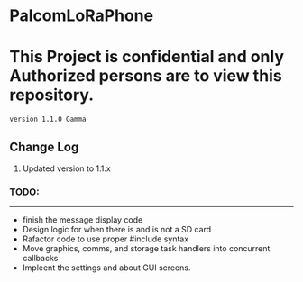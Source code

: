 # PalcomLoRaPhone
<h1><b>This Project is confidential and only Authorized persons are to view this repository.</b></h1>
<code>version 1.1.0 Gamma</code>

<h2>Change Log</h2>
<ol>
<li>Updated version to 1.1.x</li>
</ol>

<h3>TODO:</h3>
<hr/>
<ul>
<li>finish the message display code</li>
<li>Design logic for when there is and is not a SD card</li>
<li>Rafactor code to use proper #include syntax</li>
<li>Move graphics, comms, and storage task handlers into concurrent callbacks</li>
<li>Impleent the settings and about GUI screens.</li>
</ul>
